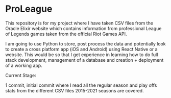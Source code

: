 # ProLeague
This repository is for my project where I have taken CSV files from the Oracle Elixir website which contains information from professional League of Legends games taken from the official Riot Games API. 

I am going to use Python to store, post process the data and potentially look to create a cross platform app (iOS and Android) using React Native or a website. This would be so that I get experience in learning how to do full stack development, management of a database and creation + deployment of a working app. 


 Current Stage:
 
 1 commit, initial commit where I read all the regular season and play offs stats from the different CSV files 2015-2021 seasons are covered. 
